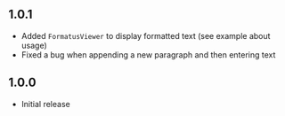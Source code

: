 ## 1.0.1

* Added `FormatusViewer` to display formatted text (see example about usage)
* Fixed a bug when appending a new paragraph and then entering text

## 1.0.0

* Initial release
